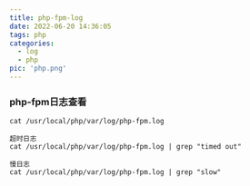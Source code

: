 ```yaml
---
title: php-fpm-log
date: 2022-06-20 14:36:05
tags: php
categories: 
  - log
  - php
pic: 'php.png'
---
```


### php-fpm日志查看

<!-- more -->

````
cat /usr/local/php/var/log/php-fpm.log

超时日志
cat /usr/local/php/var/log/php-fpm.log | grep "timed out"

慢日志
cat /usr/local/php/var/log/php-fpm.log | grep "slow"
````